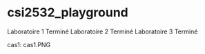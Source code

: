 # csi2532_playground
Laboratoire 1 Terminé
Laboratoire 2 Terminé
Laboratoire 3 Terminé

cas1: cas1.PNG

